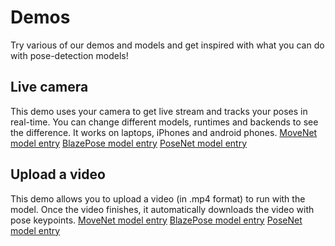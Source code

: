 # Demos

Try various of our demos and models and get inspired with what you can do with
pose-detection models!

## Live camera
This demo uses your camera to get live stream and tracks your poses in real-time.
You can change different models, runtimes and backends to see the difference. It
works on laptops, iPhones and android phones.
[MoveNet model entry](https://storage.googleapis.com/tfjs-models/demos/pose-detection/index.html?model=movenet)
[BlazePose model entry](https://storage.googleapis.com/tfjs-models/demos/pose-detection/index.html?model=blazepose)
[PoseNet model entry](https://storage.googleapis.com/tfjs-models/demos/pose-detection/index.html?model=posenet)

## Upload a video
This demo allows you to upload a video (in .mp4 format) to run with the model.
Once the video finishes, it automatically downloads the video with pose keypoints.
[MoveNet model entry](https://storage.googleapis.com/tfjs-models/demos/pose-detection/index.html?model=movenet)
[BlazePose model entry](https://storage.googleapis.com/tfjs-models/demos/pose-detection/index.html?model=blazepose)
[PoseNet model entry](https://storage.googleapis.com/tfjs-models/demos/pose-detection/index.html?model=posenet)
